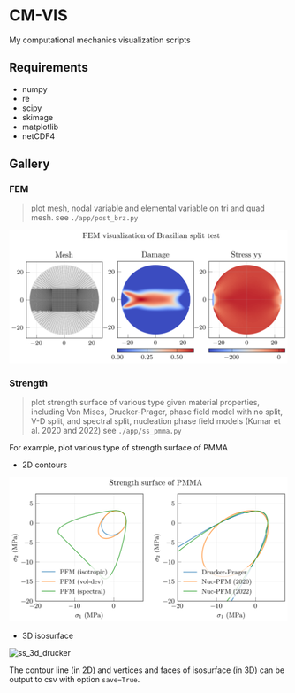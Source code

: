 # CM-VIS

My computational mechanics visualization scripts

## Requirements
* numpy
* re
* scipy
* skimage
* matplotlib
* netCDF4

## Gallery

### FEM
> plot mesh, nodal variable and elemental variable on tri and quad mesh.
> see `./app/post_brz.py`

![post_brz](./example/post_brz.png)

### Strength
> plot strength surface of various type given material properties, including Von Mises, Drucker-Prager, phase field model with no split, V-D split, and spectral split, nucleation phase field models (Kumar et al. 2020 and 2022)
> see `./app/ss_pmma.py`

For example, plot various type of strength surface of PMMA

* 2D contours
  
![ss_2d_1](./example/ss_pmma_2d.png)

* 3D isosurface
  
![ss_3d_drucker](./example/ss_pmma_3d.png)

The contour line (in 2D) and vertices and faces of isosurface (in 3D) can be output to csv with option `save=True`.
